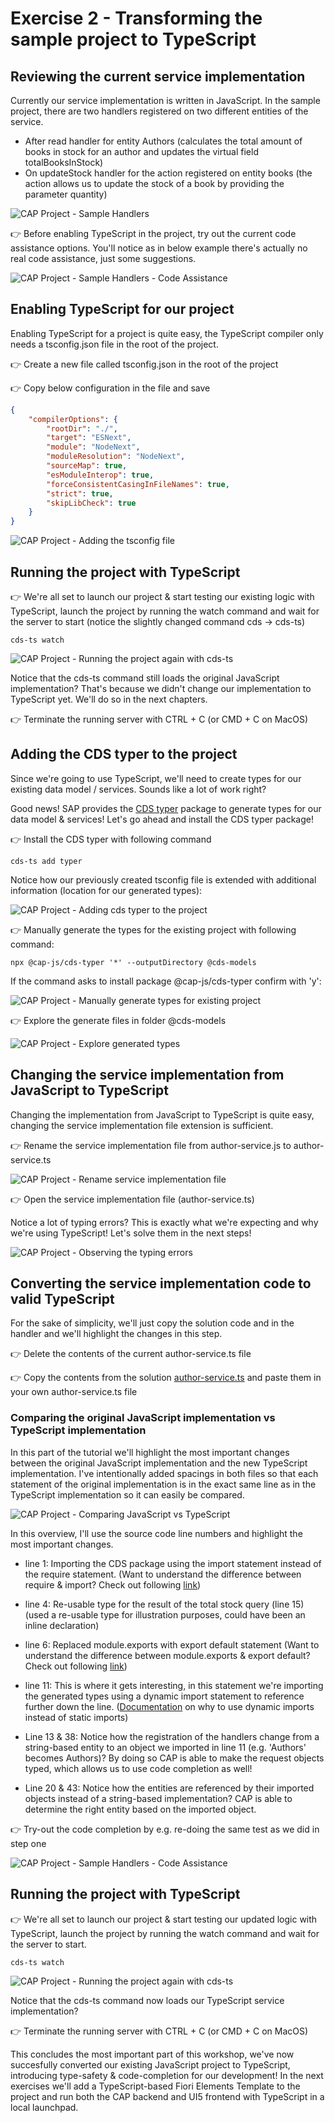 # Exercise 2 - Transforming the sample project to TypeScript

## Reviewing the current service implementation

Currently our service implementation is written in JavaScript. In the sample project, there are two handlers registered on two different entities of the service.

- After read handler for entity Authors (calculates the total amount of books in stock for an author and updates the virtual field totalBooksInStock)
- On updateStock handler for the action registered on entity books (the action allows us to update the stock of a book by providing the parameter quantity)

![CAP Project - Sample Handlers](images/1.png)

👉 Before enabling TypeScript in the project, try out the current code assistance options. You'll notice as in below example there's actually no real code assistance, just some suggestions.

![CAP Project - Sample Handlers - Code Assistance](images/2.png)

## Enabling TypeScript for our project

Enabling TypeScript for a project is quite easy, the TypeScript compiler only needs a tsconfig.json file in the root of the project.

👉 Create a new file called tsconfig.json in the root of the project

👉 Copy below configuration in the file and save

```json
{
    "compilerOptions": {
        "rootDir": "./",
        "target": "ESNext",
        "module": "NodeNext",
        "moduleResolution": "NodeNext",
        "sourceMap": true,
        "esModuleInterop": true,
        "forceConsistentCasingInFileNames": true,
        "strict": true,
        "skipLibCheck": true
    }
}
```

![CAP Project - Adding the tsconfig file](images/3.png)

## Running the project with TypeScript

👉  We're all set to launch our project & start testing our existing logic with TypeScript, launch the project by running the watch command and wait for the server to start (notice the slightly changed command cds -> cds-ts)

    cds-ts watch

![CAP Project - Running the project again with cds-ts](images/4.png)

Notice that the cds-ts command still loads the original JavaScript implementation? That's because we didn't change our implementation to TypeScript yet. We'll do so in the next chapters.

👉 Terminate the running server with CTRL + C (or CMD + C on MacOS)

## Adding the CDS typer to the project

Since we're going to use TypeScript, we'll need to create types for our existing data model / services. Sounds like a lot of work right?

Good news! SAP provides the [CDS typer](https://cap.cloud.sap/docs/tools/cds-typer) package to generate types for our data model & services! Let's go ahead and install the CDS typer package!

👉 Install the CDS typer with following command

    cds-ts add typer

Notice how our previously created tsconfig file is extended with additional information (location for our generated types):

![CAP Project - Adding cds typer to the project](images/5.png)

👉 Manually generate the types for the existing project with following command:

    npx @cap-js/cds-typer '*' --outputDirectory @cds-models

If the command asks to install package @cap-js/cds-typer confirm with 'y':

![CAP Project - Manually generate types for existing project](images/6.png)

👉 Explore the generate files in folder @cds-models

![CAP Project - Explore generated types](images/7.png)

## Changing the service implementation from JavaScript to TypeScript

Changing the implementation from JavaScript to TypeScript is quite easy, changing the service implementation file extension is sufficient.

👉 Rename the service implementation file from author-service.js to author-service.ts

![CAP Project - Rename service implementation file](images/8.png)

👉 Open the service implementation file (author-service.ts)

Notice a lot of typing errors? 
This is exactly what we're expecting and why we're using TypeScript! Let's solve them in the next steps!

![CAP Project - Observing the typing errors](images/9.png)

## Converting the service implementation code to valid TypeScript

For the sake of simplicity, we'll just copy the solution code and in the handler and we'll highlight the changes in this step.

👉 Delete the contents of the current author-service.ts file

👉 Copy the contents from the solution [author-service.ts](../../solution/recap-typescript-workshop/srv/author-service.ts) and paste them in your own author-service.ts file

### Comparing the original JavaScript implementation vs TypeScript implementation

In this part of the tutorial we'll highlight the most important changes between the original JavaScript implementation and the new TypeScript implementation. I've intentionally added spacings in both files so that each statement of the original implementation is in the exact same line as in the TypeScript implementation so it can easily be compared.

![CAP Project - Comparing JavaScript vs TypeScript](images/10.png)

In this overview, I'll use the source code line numbers and highlight the most important changes.

- line 1: Importing the CDS package using the import statement instead of the require statement. (Want to understand the difference between require & import? Check out following [link](https://medium.com/@interviewer.live/require-vs-import-in-node-js-understanding-the-difference-e45ae1d2e2d3))

- line 4: Re-usable type for the result of the total stock query (line 15) (used a re-usable type for illustration purposes, could have been an inline declaration)

- line 6: Replaced module.exports with export default statement (Want to understand the difference between module.exports & export default? Check out following [link](https://medium.com/@devq/the-difference-between-module-export-and-export-default-740039fed547))

- line 11: This is where it gets interesting, in this statement we're importing the generated types using a dynamic import statement to reference further down the line. ([Documentation](https://cap.cloud.sap/docs/tools/cds-typer#subpath-imports) on why to use dynamic imports instead of static imports)

- Line 13 & 38: Notice how the registration of the handlers change from a string-based entity to an object we imported in line 11 (e.g. 'Authors' becomes Authors)? By doing so CAP is able to make the request objects typed, which allows us to use code completion as well!

- Line 20 & 43: Notice how the entities are referenced by their imported objects instead of a string-based implementation? CAP is able to determine the right entity based on the imported object.

👉 Try-out the code completion by e.g. re-doing the same test as we did in step one

![CAP Project - Sample Handlers - Code Assistance](images/11.png)

## Running the project with TypeScript

👉  We're all set to launch our project & start testing our updated logic with TypeScript, launch the project by running the watch command and wait for the server to start.

    cds-ts watch

![CAP Project - Running the project again with cds-ts](images/12.png)

Notice that the cds-ts command now loads our TypeScript service implementation?

👉 Terminate the running server with CTRL + C (or CMD + C on MacOS)

This concludes the most important part of this workshop, we've now succesfully converted our existing JavaScript project to TypeScript, introducing type-safety & code-completion for our development! In the next exercises we'll add a TypeScript-based Fiori Elements Template to the project and run both the CAP backend and UI5 frontend with TypeScript in a local launchpad.